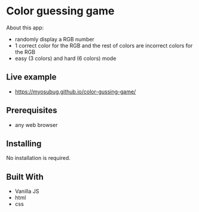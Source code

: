 # Color guessing game

About this app:

* randomly display a RGB number
* 1 correct color for the RGB and the rest of colors are incorrect colors for the RGB
* easy (3 colors) and hard (6 colors) mode

## Live example

* https://myosubug.github.io/color-gussing-game/

## Prerequisites

* any web browser

## Installing

No installation is required.

## Built With

* Vanilla JS
* html
* css
